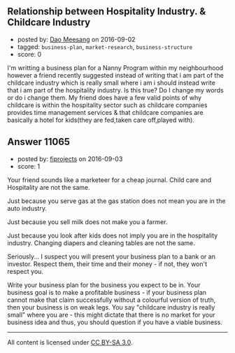 ## Relationship between Hospitality Industry. & Childcare Industry

- posted by: [Dao Meesang](https://stackexchange.com/users/9120794/dao-meesang) on 2016-09-02
- tagged: `business-plan`, `market-research`, `business-structure`
- score: 0

I'm writting a business plan for a Nanny Program within my neighbourhood however a friend recently suggested instead of writing that i am part of the childcare industry which is really small where i am i should instead write that i am part of the hospitality industry. Is this true? Do I change my words or do i change them. My friend does have a few valid points of why childcare is within the hospitality sector such as childcare companies provides time management services & that childcare companies are basically a hotel for kids(they are fed,taken care off,played with). 


## Answer 11065

- posted by: [fiprojects](https://stackexchange.com/users/5370155/fiprojects) on 2016-09-03
- score: 1

Your friend sounds like a marketeer for a cheap journal. Child care and Hospitality are not the same.

Just because you serve gas at the gas station does not mean you are in the auto industry.

Just because you sell milk does not make you a farmer.

Just because you look after kids does not imply you are in the hospitality industry. Changing diapers and cleaning tables are not the same. 

Seriously... I suspect you will present your business plan to a bank or an investor. Respect them, their time and their money - if not, they won't respect you.

Write your business plan for the business you expect to be in. Your business goal is to make a profitable business - if your business plan cannot make that claim successfully without a colourful version of truth, then your business is on weak legs. You say "childcare industry is really small" where you are - this might dictate that there is no market for your business idea and thus, you should question if you have a viable business.



---

All content is licensed under [CC BY-SA 3.0](https://creativecommons.org/licenses/by-sa/3.0/).
